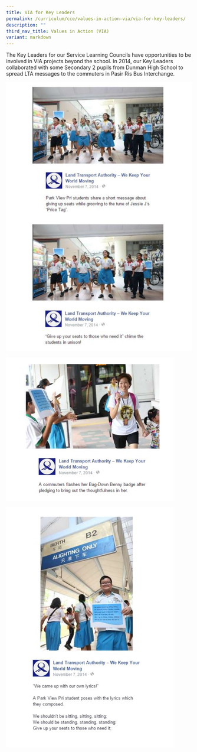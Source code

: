 ```yaml
---
title: VIA for Key Leaders
permalink: /curriculum/cce/values-in-action-via/via-for-key-leaders/
description: ""
third_nav_title: Values in Action (VIA)
variant: markdown
---
```

The Key Leaders for our Service Learning Councils have opportunities to be involved in VIA projects beyond the school. In 2014, our Key Leaders collaborated with some Secondary 2 pupils from Dunman High School to spread LTA messages to the commuters in Pasir Ris Bus Interchange.

![](/images/VIA11.jpg)

![](/images/VIA1.jpg)

![](/images/VIA2.jpg)